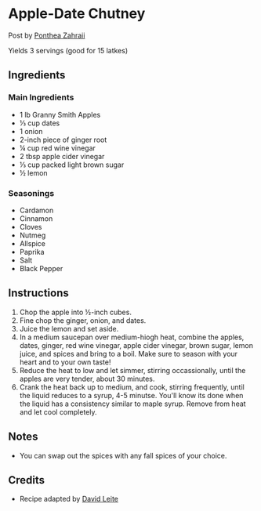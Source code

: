 # Apple-Date Chutney 

Post by [Ponthea Zahraii](https://github.com/pontheazahraii)

Yields 3 servings (good for 15 latkes)

## Ingredients

### Main Ingredients

- 1 lb Granny Smith Apples
- ⅓ cup dates
- 1 onion
- 2-inch piece of ginger root
- ¼ cup red wine vinegar 
- 2 tbsp apple cider vinegar 
- ⅓ cup packed light brown sugar 
- ½ lemon 

### Seasonings

- Cardamon 
- Cinnamon 
- Cloves 
- Nutmeg 
- Allspice 
- Paprika
- Salt 
- Black Pepper 

## Instructions

1. Chop the apple into ½-inch cubes. 
2. Fine chop the ginger, onion, and dates. 
3. Juice the lemon and set aside. 
4. In a medium saucepan over medium-hiogh heat, combine the apples, dates, ginger, red wine vinegar, apple cider vinegar, brown sugar, lemon juice, and spices and bring to a boil. Make sure to season with your heart and to your own taste! 
5. Reduce the heat to low and let simmer, stirring occassionally, until the apples are very tender, about 30 minutes. 
6. Crank the heat back up to medium, and cook, stirring frequently, until the liquid reduces to a syrup, 4-5 minutse. You'll know its done when the liquid has a consistency similar to maple syrup. Remove from heat and let cool completely. 

## Notes

- You can swap out the spices with any fall spices of your choice. 

## Credits

- Recipe adapted by [David Leite](https://leitesculinaria.com/106951/recipes-potato-latkes.html)
